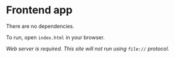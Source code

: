 # Frontend app

There are no dependencies.

To run, open `index.html` in your browser.

_Web server is required. This site will not run using `file://` protocol._
